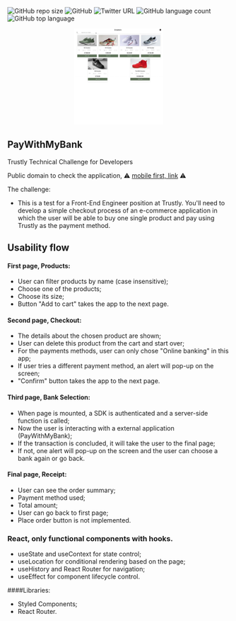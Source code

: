 ![GitHub repo size](https://img.shields.io/github/repo-size/JairNeto1/netflix-clone)
![GitHub](https://img.shields.io/github/license/JairNeto1/netflix-clone)
![Twitter URL](https://img.shields.io/twitter/url?style=social&url=https%3A%2F%2Ftwitter.com%2FJairMonteiro)
![GitHub language count](https://img.shields.io/github/languages/count/JairNeto1/netflix-clone)
![GitHub top language](https://img.shields.io/github/languages/top/JairNeto1/netflix-clone)

<p align="center">
<img src= "src/assets/images/Trustly HR Test.gif" width=40%
</p>
  
## PayWithMyBank

Trustly Technical Challenge for Developers

Public domain to check the application, ⚠ [mobile first, link](http://trustly-shoes-on.s3-website-us-east-1.amazonaws.com/) ⚠

The challenge:

- This is a test for a Front-End Engineer position at Trustly. You'll need to develop a simple checkout process of an e-commerce application in which the user will be able to buy one single product and pay using Trustly as the payment method.

## Usability flow

#### First page, Products:

- User can filter products by name (case insensitive);
- Choose one of the products;
- Choose its size;
- Button "Add to cart" takes the app to the next page.

#### Second page, Checkout:

- The details about the chosen product are shown;
- User can delete this product from the cart and start over;
- For the payments methods, user can only chose "Online banking" in this app;
- If user tries a different payment method, an alert will pop-up on the screen;
- "Confirm" button takes the app to the next page.

#### Third page, Bank Selection:

- When page is mounted, a SDK is authenticated and a server-side function is called;
- Now the user is interacting with a external application (PayWithMyBank);
- If the transaction is concluded, it will take the user to the final page;
- If not, one alert will pop-up on the screen and the user can choose a bank again or go back.

#### Final page, Receipt:

- User can see the order summary;
- Payment method used;
- Total amount;
- User can go back to first page;
- Place order button is not implemented.

### React, only functional components with hooks.

- useState and useContext for state control;
- useLocation for conditional rendering based on the page;
- useHistory and React Router for navigation;
- useEffect for component lifecycle control.

####Libraries:

- Styled Components;
- React Router.





